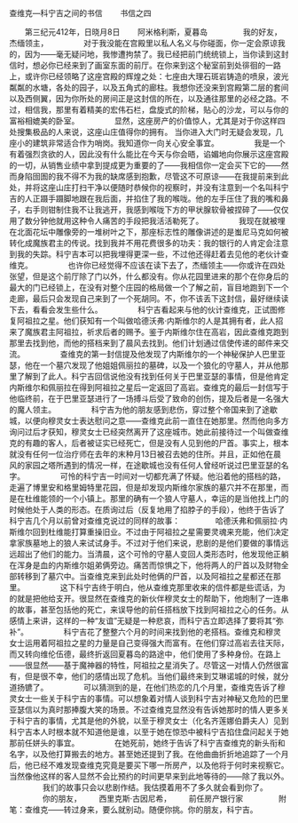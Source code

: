 查维克—科宁吉之间的书信
　　书信之四

　　第三纪元412年，日晓月8日
　　阿米格利斯，夏暮岛
　　
　　我的好友，杰缅领主，
　　
　　对于我没能在宫殿里以私人名义与你碰面，你一定会原谅我的，因为——毫无疑问地，我惨遭拘禁了。我已经把前门统统锁上，当你读到这封信时，想必你已经来到了画室东面的前厅。在你来到这个秘室前到处徘徊的一路上，或许你已经领略了这座宫殿的辉煌之处：七座由大理石斑岩铸造的喷泉，波光粼粼的水塘，各处的园子，以及五角式的廊柱。我想你还没来到宫殿第二层的套间以及西侧翼，因为你所处的房间正是这封信的所在，以及通往那里的必经之路。不过，相信我，那里有着精美的宏伟石栏，盘旋式的阶梯，贴心的沙龙，可以与你的富裕相媲美的卧室。
　　
　　显然，这座房产的价值惊人，尤其是对于你这样四处搜集极品的人来说，这座山庄值得你的拥有。 当你进入大门时无疑会发现，几座小的建筑非常适合作为哨岗。我知道你一向关心安全事宜。
　　
　　我是一个有着强烈贪欲的人，因此没有什么能比在今天与你会晤，谄媚地向你展示这座宫殿的一切，从销售业绩中拿到提成更为重要的了——我相信你一定会买下它的——然而身陷囹圄的我不得不为我的缺席感到抱歉，尽管这不可原谅——在我提前来到此处，并将这座山庄打扫干净以便随时恭候你的视察时，并没有注意到一个名叫科宁吉的人正蹑手蹑脚地跟在我后面，并掐住了我的喉咙。他的左手压住了我的嘴和鼻子，右手则钳制住我不让我逃开，我感到喉咙下方的甲状腺软骨被捏碎了——仅仅用了数分钟他就用这种令人痛苦的手段把我活活勒死了。
　　
　　我现在就被埋在北面花坛中雕像旁的一堆树叶之下，那座标志性的雕像讲述的是蚩尼马克如何被转化成魔族君主的传说。找到我并不用花费很多的功夫：我的银行的人肯定会注意到我的失踪。科宁吉本可以把我埋得更深一些，不过他还得赶着去见他的老伙计查维克。
　　
　　也许你已经觉得不应该在读下去了，杰缅领主——你或许在四处张望，但是这个前厅除了门以外，什么都没有。你从花园里进来的那个在你身后的最大的门已经锁上，在没有对整个庄园的格局做一个了解之前，盲目地跑到下一个走廊，最后只会发现自己来到了一个死胡同。不，你不该丢下这封信，最好继续读下去，看看会发生些什么。
　　
　　科宁吉看起来与他的伙计查维克，正试图修复阿祖拉之星。他们获知有一个叫做哈德沃弗·内斯维尔的人是其拥有者，此人招来了魔族君主阿祖拉，祈求后者的赐予。鉴于内斯维尔住在高岩，因此查维克跑到那里去找到他，而他的搭档来到了晨风去找到。他们计划通过信使传递的邮件来交流。 
　　
　　查维克的第一封信提及他发现了内斯维尔的一个神秘保护人巴里亚瑟，他在一个墓穴发现了他姐姐佩丽拉的墓碑，以及一个狼化的守墓人，并从他那里了解到了此人。科宁吉回信说他没有找到任何关于巴里亚瑟的事情，但是他肯定内斯维尔和佩丽拉在得到阿祖拉之星后一定返回了高岩。查维克的最后一封信写于他临终前，在于巴里亚瑟进行了一场搏斗后受了致命的创伤，提及后者是一名强大的魔人领主。
　　
　　科宁吉为他的朋友感到悲伤，穿过整个帝国来到了途歇城，以便向穆灵女士表达慰问之意——查维克此前一直住在她那里。然而他向多方询问过后才获知，穆灵女士已经突然离开了这座城市。她此前接待过一个叫做查维克的有趣的客人，后者被证实已经死亡，但是没有人见到他的尸首。事实上，根本就没有任何一位治疗师在去年的末种月13日被召去她的住所。并且，正如他在晨风的家园之塔所遇到的情况一样，在途歇城也没有任何人曾经听说过巴里亚瑟的名字。
　　
　　可怜的科宁吉一时间对一切都充满了怀疑。他沿着他的搭档的路，走遍了博里安和格里姆特里花园，但是却发现内斯维尔家族的墓穴并不在那里，而是在杜维能领的一个小镇上。那里的确有一个狼人守墓人，幸运的是当他找上门的时候他处于人类的形态。在质询过后（反复地用了掐脖子的手段），他终于告诉了科宁吉几个月以前曾对查维克说过的同样的故事：
　　
　　哈德沃弗和佩丽拉·内斯维尔回到杜维能打算重操旧业。不过由于阿祖拉之星需要灵魂来充能，他们决定拿家族墓地上的狼人来试试身手。不过对于他们来说，悲剧的是他们要做的事情远远超出了他们的能力。当清晨，这个可怜的守墓人变回人类形态时，他发现他正躺在浑身是血的内斯维尔姐弟俩旁边。痛苦而惊惧之下，他将两人的尸首以及财物全部转移到了墓穴中。当查维克来到此处时他俩的尸首，以及阿祖拉之星都还在那里。
　　
　　这下科宁吉终于明白，他从查维克那里收来的信件都是些谎话，为的就是把他给支开。很显然在查维克的新伙伴穆灵女士的帮助下，他炮制了一连串的故事，甚至包括他的死亡，来误导他的前任搭档放下找到阿祖拉之心的任务。从感情上来讲，这样的一种“友谊”无疑是一种悲哀，而科宁吉立即选择了要将其“弥补”。
　　
　　科宁吉花了整整六个月的时间来找到他的老搭档。查维克和穆灵女士运用着阿祖拉之星的力量是自己变得强大而富有。在他们穿过高岩去往天际，而又转向维伦伍德，最终折返回夏暮岛的路途中，他们使用了多种身份。在路上——很显然——基于魔神器的特性，阿祖拉之星消失了。尽管这一对情人仍然很富有，但是很不幸，他们的感情出现了危机。当他们最终来到艾琳诺城的时候，就分道扬镳了。
　　
　　可以猜测到的是，在他们热恋的几个月里，查维克告诉了穆灵女士一些关于科宁吉的事情。可以想象着对情人谈到科宁吉对神秘又危险的巴里亚瑟信以为真时那捧腹大笑的场景。不过查维克显然没有告诉她那时的情人更多关于科宁吉的事情，尤其是他的外貌，以至于穆灵女士（化名齐莲娜伯爵夫人）见到科宁吉本人时根本就不知道他是谁，以至于她在惊恐中被科宁吉掐住盘问起关于她那前任姘头的事宜。
　　
　　在她死前，她终于告诉了科宁吉查维克的新头衔和名字，以及他打算搬去的地方。甚至她还提到了我。在他曲曲折折地追踪了一个月后，他已经不难发现查维克究竟是要买下哪一所房产，以及他将于何时来视察它。当然像他这样的客人显然不会比预约的时间更早来到此地等待的——除了我以外。
　　
　　我们的故事只会以悲剧作结。我估摸着用不了多久就会看到你了。
　　
　　你的朋友，
　　西里克斯·古因尼希，
　　前任房产银行家
　　
　　附笔：查维克——转过身来，要么就别动。随便你挑。你的朋友，科宁吉。
